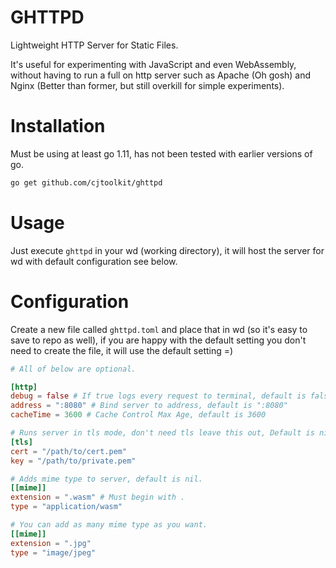 # GHTTPD

Lightweight HTTP Server for Static Files.

It's useful for experimenting with JavaScript and even WebAssembly, without having to run a full on http
server such as Apache (Oh gosh) and Nginx (Better than former, but still overkill for simple experiments).

# Installation

Must be using at least go 1.11, has not been tested with earlier versions of go.

```sh
go get github.com/cjtoolkit/ghttpd
```

# Usage

Just execute `ghttpd` in your wd (working directory), it will host the server for wd with
default configuration see below.

# Configuration

Create a new file called `ghttpd.toml` and place that in wd (so it's easy to save to repo as well), if you
are happy with the default setting you don't need to create the file, it will use the default setting =)

```toml
# All of below are optional.

[http]
debug = false # If true logs every request to terminal, default is false.
address = ":8080" # Bind server to address, default is ":8080"
cacheTime = 3600 # Cache Control Max Age, default is 3600

# Runs server in tls mode, don't need tls leave this out, Default is nil
[tls]
cert = "/path/to/cert.pem"
key = "/path/to/private.pem"

# Adds mime type to server, default is nil.
[[mime]]
extension = ".wasm" # Must begin with .
type = "application/wasm"

# You can add as many mime type as you want.
[[mime]]
extension = ".jpg"
type = "image/jpeg"
```